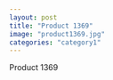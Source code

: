 ```yaml
---
layout: post
title: "Product 1369"
image: "product1369.jpg"
categories: "category1"
---
```

Product 1369
